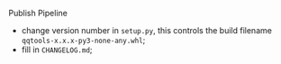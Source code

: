 Publish Pipeline

- change version number in `setup.py`, this controls the build filename `qqtools-x.x.x-py3-none-any.whl`;
- fill in `CHANGELOG.md`;
  
